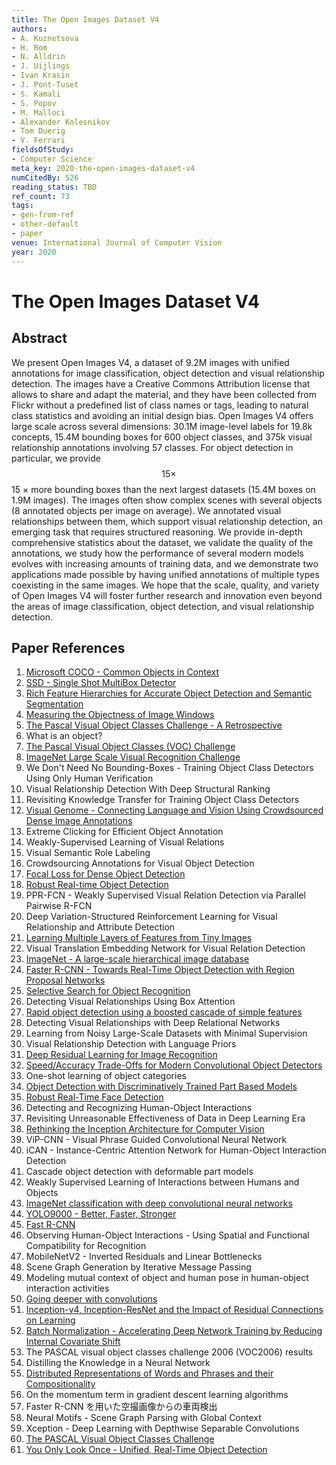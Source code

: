 ```yaml
---
title: The Open Images Dataset V4
authors:
- A. Kuznetsova
- H. Rom
- N. Alldrin
- J. Uijlings
- Ivan Krasin
- J. Pont-Tuset
- S. Kamali
- S. Popov
- M. Malloci
- Alexander Kolesnikov
- Tom Duerig
- V. Ferrari
fieldsOfStudy:
- Computer Science
meta_key: 2020-the-open-images-dataset-v4
numCitedBy: 526
reading_status: TBD
ref_count: 73
tags:
- gen-from-ref
- other-default
- paper
venue: International Journal of Computer Vision
year: 2020
---
```


# The Open Images Dataset V4

## Abstract

We present Open Images V4, a dataset of 9.2M images with unified annotations for image classification, object detection and visual relationship detection. The images have a Creative Commons Attribution license that allows to share and adapt the material, and they have been collected from Flickr without a predefined list of class names or tags, leading to natural class statistics and avoiding an initial design bias. Open Images V4 offers large scale across several dimensions: 30.1M image-level labels for 19.8k concepts, 15.4M bounding boxes for 600 object classes, and 375k visual relationship annotations involving 57 classes. For object detection in particular, we provide $$15\times $$ 15 × more bounding boxes than the next largest datasets (15.4M boxes on 1.9M images). The images often show complex scenes with several objects (8 annotated objects per image on average). We annotated visual relationships between them, which support visual relationship detection, an emerging task that requires structured reasoning. We provide in-depth comprehensive statistics about the dataset, we validate the quality of the annotations, we study how the performance of several modern models evolves with increasing amounts of training data, and we demonstrate two applications made possible by having unified annotations of multiple types coexisting in the same images. We hope that the scale, quality, and variety of Open Images V4 will foster further research and innovation even beyond the areas of image classification, object detection, and visual relationship detection.

## Paper References

1. [Microsoft COCO - Common Objects in Context](2014-microsoft-coco-common-objects-in-context)
2. [SSD - Single Shot MultiBox Detector](2016-ssd-single-shot-multibox-detector)
3. [Rich Feature Hierarchies for Accurate Object Detection and Semantic Segmentation](2014-rich-feature-hierarchies-for-accurate-object-detection-and-semantic-segmentation)
4. [Measuring the Objectness of Image Windows](2012-measuring-the-objectness-of-image-windows)
5. [The Pascal Visual Object Classes Challenge - A Retrospective](2014-the-pascal-visual-object-classes-challenge-a-retrospective)
6. What is an object?
7. [The Pascal Visual Object Classes (VOC) Challenge](2009-the-pascal-visual-object-classes-voc-challenge)
8. [ImageNet Large Scale Visual Recognition Challenge](2015-imagenet-large-scale-visual-recognition-challenge)
9. We Don't Need No Bounding-Boxes - Training Object Class Detectors Using Only Human Verification
10. Visual Relationship Detection With Deep Structural Ranking
11. Revisiting Knowledge Transfer for Training Object Class Detectors
12. [Visual Genome - Connecting Language and Vision Using Crowdsourced Dense Image Annotations](2016-visual-genome-connecting-language-and-vision-using-crowdsourced-dense-image-annotations)
13. Extreme Clicking for Efficient Object Annotation
14. Weakly-Supervised Learning of Visual Relations
15. Visual Semantic Role Labeling
16. Crowdsourcing Annotations for Visual Object Detection
17. [Focal Loss for Dense Object Detection](2017-focal-loss-for-dense-object-detection)
18. [Robust Real-time Object Detection](2001-robust-real-time-object-detection)
19. PPR-FCN - Weakly Supervised Visual Relation Detection via Parallel Pairwise R-FCN
20. Deep Variation-Structured Reinforcement Learning for Visual Relationship and Attribute Detection
21. [Learning Multiple Layers of Features from Tiny Images](2009-learning-multiple-layers-of-features-from-tiny-images)
22. Visual Translation Embedding Network for Visual Relation Detection
23. [ImageNet - A large-scale hierarchical image database](2009-imagenet-a-large-scale-hierarchical-image-database)
24. [Faster R-CNN - Towards Real-Time Object Detection with Region Proposal Networks](2015-faster-r-cnn-towards-real-time-object-detection-with-region-proposal-networks)
25. [Selective Search for Object Recognition](2013-selective-search-for-object-recognition)
26. Detecting Visual Relationships Using Box Attention
27. [Rapid object detection using a boosted cascade of simple features](2001-rapid-object-detection-using-a-boosted-cascade-of-simple-features)
28. Detecting Visual Relationships with Deep Relational Networks
29. Learning from Noisy Large-Scale Datasets with Minimal Supervision
30. Visual Relationship Detection with Language Priors
31. [Deep Residual Learning for Image Recognition](2016-deep-residual-learning-for-image-recognition)
32. [Speed/Accuracy Trade-Offs for Modern Convolutional Object Detectors](2017-speed-accuracy-trade-offs-for-modern-convolutional-object-detectors)
33. One-shot learning of object categories
34. [Object Detection with Discriminatively Trained Part Based Models](2009-object-detection-with-discriminatively-trained-part-based-models)
35. [Robust Real-Time Face Detection](2001-robust-real-time-face-detection)
36. Detecting and Recognizing Human-Object Interactions
37. Revisiting Unreasonable Effectiveness of Data in Deep Learning Era
38. [Rethinking the Inception Architecture for Computer Vision](2016-rethinking-the-inception-architecture-for-computer-vision)
39. ViP-CNN - Visual Phrase Guided Convolutional Neural Network
40. iCAN - Instance-Centric Attention Network for Human-Object Interaction Detection
41. Cascade object detection with deformable part models
42. Weakly Supervised Learning of Interactions between Humans and Objects
43. [ImageNet classification with deep convolutional neural networks](2012-imagenet-classification-with-deep-convolutional-neural-networks)
44. [YOLO9000 - Better, Faster, Stronger](2017-yolo9000-better-faster-stronger)
45. [Fast R-CNN](2015-fast-r-cnn)
46. Observing Human-Object Interactions - Using Spatial and Functional Compatibility for Recognition
47. MobileNetV2 - Inverted Residuals and Linear Bottlenecks
48. Scene Graph Generation by Iterative Message Passing
49. Modeling mutual context of object and human pose in human-object interaction activities
50. [Going deeper with convolutions](2015-going-deeper-with-convolutions)
51. [Inception-v4, Inception-ResNet and the Impact of Residual Connections on Learning](2017-inception-v4-inception-resnet-and-the-impact-of-residual-connections-on-learning)
52. [Batch Normalization - Accelerating Deep Network Training by Reducing Internal Covariate Shift](2015-batch-normalization-accelerating-deep-network-training-by-reducing-internal-covariate-shift)
53. The PASCAL visual object classes challenge 2006 (VOC2006) results
54. Distilling the Knowledge in a Neural Network
55. [Distributed Representations of Words and Phrases and their Compositionality](2013-distributed-representations-of-words-and-phrases-and-their-compositionality)
56. On the momentum term in gradient descent learning algorithms
57. Faster R-CNN を用いた空撮画像からの車両検出
58. Neural Motifs - Scene Graph Parsing with Global Context
59. Xception - Deep Learning with Depthwise Separable Convolutions
60. [The PASCAL Visual Object Classes Challenge](2006-the-pascal-visual-object-classes-challenge)
61. [You Only Look Once - Unified, Real-Time Object Detection](2016-you-only-look-once-unified-real-time-object-detection)
